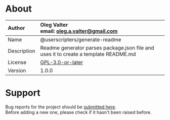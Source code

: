 
# About

| Author       | Oleg Valter<br>email: [oleg.a.valter@gmail.com](mailto:oleg.a.valter@gmail.com) |
| :----------- | :----------------------- |
| Name         | @userscripters/generate-readme    |
| Description  | Readme generator parses package.json file and uses it to create a template README.md           |
| License      | [GPL-3.0-or-later](https://spdx.org/licenses/GPL-3.0-or-later)                 |
| Version      | 1.0.0               |

# Support

Bug reports for the project should be [submitted here](https://github.com/userscripters/generate-readme/issues).
<br>Before adding a new one, please check if it hasn't been raised before.
  